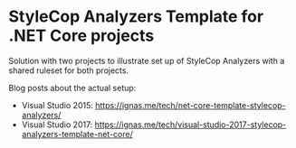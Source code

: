 # StyleCop Analyzers Template for .NET Core projects

Solution with two projects to illustrate set up of StyleCop Analyzers with a shared ruleset for both projects.

Blog posts about the actual setup:

* Visual Studio 2015: https://ignas.me/tech/net-core-template-stylecop-analyzers/
* Visual Studio 2017: https://ignas.me/tech/visual-studio-2017-stylecop-analyzers-template-net-core/
